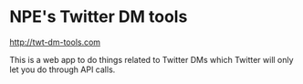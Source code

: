 # NPE's Twitter DM tools

http://twt-dm-tools.com

This is a web app to do things related to Twitter DMs
which Twitter will only let you do through API calls.
